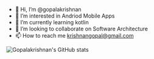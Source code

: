 - 👋 Hi, I’m @gopalakrishnan
- 👀 I’m interested in Andriod Mobile Apps
- 🌱 I’m currently learning kotlin
- 💞️ I’m looking to collaborate on Software Architecture
- 📫 How to reach me krishnangopal@gmail.com




![Gopalakrishnan's GitHub stats](https://https://github-readme-stats.vercel.app/api?username=Krishnan14&show_icons=true)
